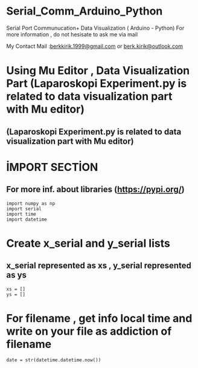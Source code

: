 # Serial_Comm_Arduino_Python
 Serial Port Coımmunucation+ Data Visualization ( Arduino - Python)
For more information , do not hesisate to ask me via mail 




My Contact Mail :berkkirik.1999@gmail.com       or        berk.kirik@outlook.com


# Using Mu Editor , Data Visualization Part (Laparoskopi Experiment.py is related to data visualization part with Mu editor)
## (Laparoskopi Experiment.py is related to data visualization part with Mu editor)





# İMPORT SECTİON
## For more inf. about libraries (https://pypi.org/)


```
import numpy as np 
import serial
import time 
import datetime
```


# Create x_serial and y_serial lists 
## x_serial represented as xs , y_serial represented as ys



```
xs = []
ys = []
```


# For filename , get info local time and write on your file as addiction of filename
```
date = str(datetime.datetime.now())
```